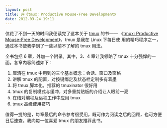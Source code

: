 ```yaml
---
layout: post
title: 评《tmux：Productive Mouse-Free Development》
date: 2012-03-24 19:11
---
```


仅花了不到一天的时间我便读完了这本关于 [tmux][1] 的书——
《[tmux: Productive Mouse-Free Development][2]》。tmux 是我在 Linux 下每日使
用的精巧程序之一，通过本书使我学到了一些以前不了解的 tmux 用法。<!--more-->

全书包括 6 章，外加一个附录。其中，3、4 章让我领略了 tmux
十分强悍的一面。各章内容简述如下：

1. 厘清在 tmux 中用到的三个基本概念：会话、窗口及窗格
2. 讲解 tmux 的配置，对按键绑定及状态栏定制多有着墨
3. 将 tmux 脚本化，推荐的 tmuxinator 很好用
4. tmux 的复制模式与缓冲，对多重剪贴板的介绍让人眼前一亮
5. 在结对编程及远程工作中应用 tmux
6. tmux 高级使用技巧

值得一提的是，每章最后的命令参考很受用，既可作为阅读之后的回顾，也可方便日后速查。我向每一位喜爱
tmux 的朋友推荐此书。

[1]: http://tmux.sourceforge.net/
[2]: http://pragprog.com/book/bhtmux/tmux
